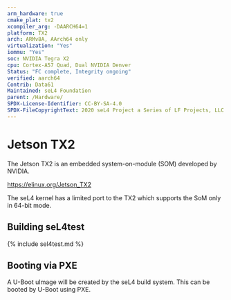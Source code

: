 ```yaml
---
arm_hardware: true
cmake_plat: tx2
xcompiler_arg: -DAARCH64=1
platform: TX2
arch: ARMv8A, AArch64 only
virtualization: "Yes"
iommu: "Yes"
soc: NVIDIA Tegra X2
cpu: Cortex-A57 Quad, Dual NVIDIA Denver
Status: "FC complete, Integrity ongoing"
verified: aarch64
Contrib: Data61
Maintained: seL4 Foundation
parent: /Hardware/
SPDX-License-Identifier: CC-BY-SA-4.0
SPDX-FileCopyrightText: 2020 seL4 Project a Series of LF Projects, LLC.
---
```

# Jetson TX2

The Jetson TX2 is an embedded system-on-module (SOM) developed by NVIDIA.

<https://elinux.org/Jetson_TX2>

The seL4 kernel has a limited port to the TX2 which supports the SoM
only in 64-bit mode.

## Building seL4test

{% include sel4test.md %}

## Booting via PXE

A U-Boot uImage will be created by the seL4 build system. This can be booted
by U-Boot using PXE.
